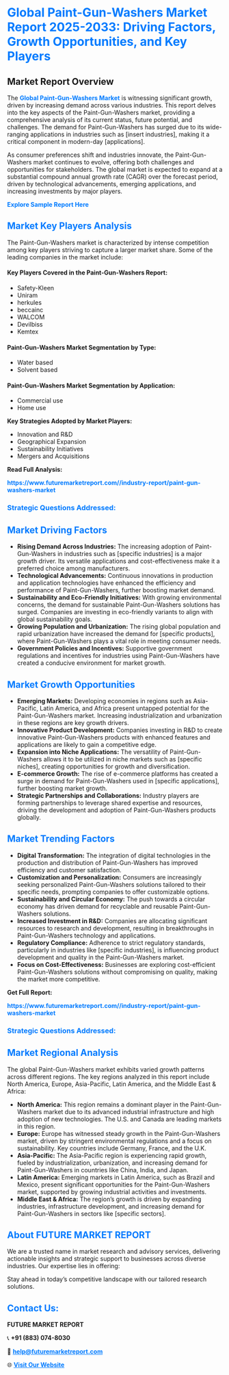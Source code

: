 <h1 style="color: #007BFF;">Global Paint-Gun-Washers Market Report 2025-2033: Driving Factors, Growth Opportunities, and Key Players</h1>

<section id="overview">
<h2>Market Report Overview</h2>
<p>The <a href="https://www.futuremarketreport.com//industry-report/paint-gun-washers-market" style="color: #007BFF; text-decoration: none;"><strong>Global Paint-Gun-Washers Market</strong></a> is witnessing significant growth, driven by increasing demand across various industries. This report delves into the key aspects of the Paint-Gun-Washers market, providing a comprehensive analysis of its current status, future potential, and challenges. The demand for Paint-Gun-Washers has surged due to its wide-ranging applications in industries such as [insert industries], making it a critical component in modern-day [applications].</p>
<p>As consumer preferences shift and industries innovate, the Paint-Gun-Washers market continues to evolve, offering both challenges and opportunities for stakeholders. The global market is expected to expand at a substantial compound annual growth rate (CAGR) over the forecast period, driven by technological advancements, emerging applications, and increasing investments by major players.</p>
</section>

<section id="overview">
<p><a href="https://www.futuremarketreport.com//request-sample/reportId=49911" style="color: #007BFF; text-decoration: none;"><strong>Explore Sample Report Here</strong></a></p>
</section>

<section id="key-players">
<h2 style="color: #007BFF;">Market Key Players Analysis</h2>
<p>The Paint-Gun-Washers market is characterized by intense competition among key players striving to capture a larger market share. Some of the leading companies in the market include:</p>
<h4>Key Players Covered in the Paint-Gun-Washers Report:</h4>
<ul><li>Safety-Kleen</li><li>Uniram</li><li>herkules</li><li>beccainc</li><li>WALCOM</li><li>Devilbiss</li><li>Kemtex</li></ul>
<h4>Paint-Gun-Washers Market Segmentation by Type:</h4>
<ul><li>Water based</li><li>Solvent based</li></ul>

<h4>Paint-Gun-Washers Market Segmentation by Application:</h4>
<ul><li>Commercial use</li><li>Home use</li></ul>
<p><strong>Key Strategies Adopted by Market Players:</strong></p>
<ul>
<li>Innovation and R&D</li>
<li>Geographical Expansion</li>
<li>Sustainability Initiatives</li>
<li>Mergers and Acquisitions</li>
</ul>
</section>

<section>
<p><strong>Read Full Analysis: </strong></p><a href="https://www.futuremarketreport.com//industry-report/paint-gun-washers-market" style="color: #007BFF; text-decoration: none;"><strong>https://www.futuremarketreport.com//industry-report/paint-gun-washers-market</strong></a>
<h3 style="color: #007BFF;">Strategic Questions Addressed:</h3>
</section>

<section id="driving-factors">
<h2 style="color: #007BFF;">Market Driving Factors</h2>
<ul>
<li><strong>Rising Demand Across Industries:</strong> The increasing adoption of Paint-Gun-Washers in industries such as [specific industries] is a major growth driver. Its versatile applications and cost-effectiveness make it a preferred choice among manufacturers.</li>
<li><strong>Technological Advancements:</strong> Continuous innovations in production and application technologies have enhanced the efficiency and performance of Paint-Gun-Washers, further boosting market demand.</li>
<li><strong>Sustainability and Eco-Friendly Initiatives:</strong> With growing environmental concerns, the demand for sustainable Paint-Gun-Washers solutions has surged. Companies are investing in eco-friendly variants to align with global sustainability goals.</li>
<li><strong>Growing Population and Urbanization:</strong> The rising global population and rapid urbanization have increased the demand for [specific products], where Paint-Gun-Washers plays a vital role in meeting consumer needs.</li>
<li><strong>Government Policies and Incentives:</strong> Supportive government regulations and incentives for industries using Paint-Gun-Washers have created a conducive environment for market growth.</li>
</ul>
</section>

<section id="growth-opportunities">
<h2 style="color: #007BFF;">Market Growth Opportunities</h2>
<ul>
<li><strong>Emerging Markets:</strong> Developing economies in regions such as Asia-Pacific, Latin America, and Africa present untapped potential for the Paint-Gun-Washers market. Increasing industrialization and urbanization in these regions are key growth drivers.</li>
<li><strong>Innovative Product Development:</strong> Companies investing in R&D to create innovative Paint-Gun-Washers products with enhanced features and applications are likely to gain a competitive edge.</li>
<li><strong>Expansion into Niche Applications:</strong> The versatility of Paint-Gun-Washers allows it to be utilized in niche markets such as [specific niches], creating opportunities for growth and diversification.</li>
<li><strong>E-commerce Growth:</strong> The rise of e-commerce platforms has created a surge in demand for Paint-Gun-Washers used in [specific applications], further boosting market growth.</li>
<li><strong>Strategic Partnerships and Collaborations:</strong> Industry players are forming partnerships to leverage shared expertise and resources, driving the development and adoption of Paint-Gun-Washers products globally.</li>
</ul>
</section>

<section id="trending-factors">
<h2 style="color: #007BFF;">Market Trending Factors</h2>
<ul>
<li><strong>Digital Transformation:</strong> The integration of digital technologies in the production and distribution of Paint-Gun-Washers has improved efficiency and customer satisfaction.</li>
<li><strong>Customization and Personalization:</strong> Consumers are increasingly seeking personalized Paint-Gun-Washers solutions tailored to their specific needs, prompting companies to offer customizable options.</li>
<li><strong>Sustainability and Circular Economy:</strong> The push towards a circular economy has driven demand for recyclable and reusable Paint-Gun-Washers solutions.</li>
<li><strong>Increased Investment in R&D:</strong> Companies are allocating significant resources to research and development, resulting in breakthroughs in Paint-Gun-Washers technology and applications.</li>
<li><strong>Regulatory Compliance:</strong> Adherence to strict regulatory standards, particularly in industries like [specific industries], is influencing product development and quality in the Paint-Gun-Washers market.</li>
<li><strong>Focus on Cost-Effectiveness:</strong> Businesses are exploring cost-efficient Paint-Gun-Washers solutions without compromising on quality, making the market more competitive.</li>
</ul>
</section>

<section>
<p><strong>Get Full Report: </strong></p><a href="https://www.futuremarketreport.com//industry-report/paint-gun-washers-market" style="color: #007BFF; text-decoration: none;"><strong>https://www.futuremarketreport.com//industry-report/paint-gun-washers-market</strong></a>
<h3 style="color: #007BFF;">Strategic Questions Addressed:</h3>
</section>


<section id="regional-analysis">
<h2 style="color: #007BFF;">Market Regional Analysis</h2>
<p>The global Paint-Gun-Washers market exhibits varied growth patterns across different regions. The key regions analyzed in this report include North America, Europe, Asia-Pacific, Latin America, and the Middle East & Africa:</p>
<ul>
<li><strong>North America:</strong> This region remains a dominant player in the Paint-Gun-Washers market due to its advanced industrial infrastructure and high adoption of new technologies. The U.S. and Canada are leading markets in this region.</li>
<li><strong>Europe:</strong> Europe has witnessed steady growth in the Paint-Gun-Washers market, driven by stringent environmental regulations and a focus on sustainability. Key countries include Germany, France, and the U.K.</li>
<li><strong>Asia-Pacific:</strong> The Asia-Pacific region is experiencing rapid growth, fueled by industrialization, urbanization, and increasing demand for Paint-Gun-Washers in countries like China, India, and Japan.</li>
<li><strong>Latin America:</strong> Emerging markets in Latin America, such as Brazil and Mexico, present significant opportunities for the Paint-Gun-Washers market, supported by growing industrial activities and investments.</li>
<li><strong>Middle East & Africa:</strong> The region’s growth is driven by expanding industries, infrastructure development, and increasing demand for Paint-Gun-Washers in sectors like [specific sectors].</li>
</ul>
</section>

<footer>
<h2 style="color: #007BFF;">About FUTURE MARKET REPORT</h2>
<p>We are a trusted name in market research and advisory services, delivering actionable insights and strategic support to businesses across diverse industries. Our expertise lies in offering:</p>

<p>Stay ahead in today’s competitive landscape with our tailored research solutions.</p>

<h2 style="color: #007BFF;">Contact Us:</h2>
<p><strong>FUTURE MARKET REPORT</strong></p>
<p>📞 <strong>+91 (883) 074-8030</strong></p>
<p>📧 <strong><a href="mailto:help@futuremarketreport.com" style="color: #007BFF;">help@futuremarketreport.com</a></strong></p>
<p>🌐 <strong><a href="https://www.futuremarketreport.com/" style="color: #007BFF;">Visit Our Website</a></strong></p>
</footer>